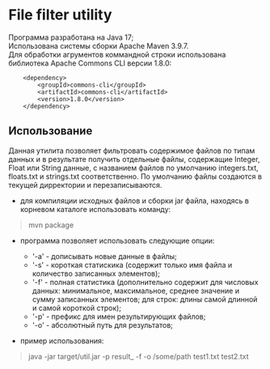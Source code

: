 # File filter utility

Программа разработана на Java 17; \
Использована системы сборки Apache Maven 3.9.7. \
Для обработки агрументов коммандной строки использована библиотека Apache Commons CLI версии 1.8.0:

        <dependency>
            <groupId>commons-cli</groupId>
            <artifactId>commons-cli</artifactId>
            <version>1.8.0</version>
        </dependency>

## Использование
Данная утилита позволяет фильтровать содержимое файлов по типам данных и в результате получить отдельные файлы, содержащие Integer, Float или String данные,
с названием файлов по умолчанию integers.txt, floats.txt и strings.txt соответственно. По умолчанию файлы создаются в текущей дирректории и перезаписываются.
- для компиляции исходных файлов и сборки jar файла, находясь в корневом каталоге использовать команду:
> mvn package

- программа позволяет использовать следующие опции:
  - '-a' - дописывать новые данные в файлы;
  - '-s' - короткая статискика (содержит только имя файла и количество записанных элементов);
  - '-f' - полная статистика (дополнительно содержит для числовых данных: минимальное, максимальное, среднее значение и сумму записанных элементов; для строк: длины самой длинной и самой короткой строк);
  - '-p' - префикс для имен результирующих файлов;
  - '-o' - абсолютный путь для результатов;

- пример использования:
> java -jar target/util.jar -p result_ -f -o /some/path test1.txt test2.txt
